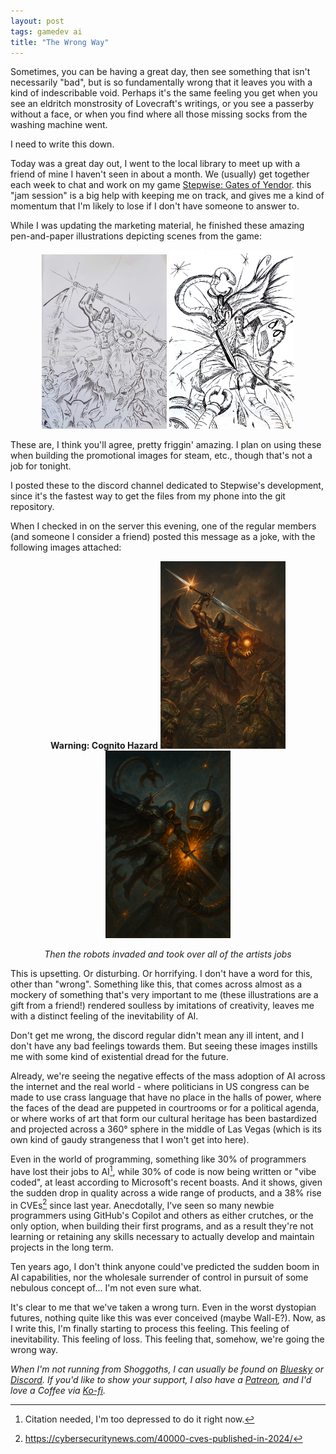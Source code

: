 ```yaml
---
layout: post
tags: gamedev ai
title: "The Wrong Way"
---
```


Sometimes, you can be having a great day, then see something that isn't necessarily "bad", but is so fundamentally wrong that it leaves you with a kind of indescribable void. Perhaps it's the same feeling you get when you see an eldritch monstrosity of Lovecraft's writings, or you see a passerby without a face, or when you find where all those missing socks from the washing machine went.

I need to write this down.

<!--more-->

Today was a great day out, I went to the local library to meet up with a friend of mine I haven't seen in about a month. We (usually) get together each week to chat and work on my game [Stepwise: Gates of Yendor](https://krgamestudios.com/stepwise). this "jam session" is a big help with keeping me on track, and gives me a kind of momentum that I'm likely to lose if I don't have someone to answer to.

While I was updating the marketing material, he finished these amazing pen-and-paper illustrations depicting scenes from the game:

<div style="text-align: center">
	<img src="/assets/2025-09-04/doomguy_photo.jpg" style="max-width: 200px">
	<img src="/assets/2025-09-04/canopener_photo.jpg" style="max-width: 200px">
</div>

These are, I think you'll agree, pretty friggin' amazing. I plan on using these when building the promotional images for steam, etc., though that's not a job for tonight.

I posted these to the discord channel dedicated to Stepwise's development, since it's the fastest way to get the files from my phone into the git repository.

When I checked in on the server this evening, one of the regular members (and someone I consider a friend) posted this message as a joke, with the following images attached:

<div class="spoiler" style="--cover: #ac9f67ff; text-align: center">
	<span class="hint"><strong>Warning: Cognito Hazard</strong></span>
	<img src="/assets/2025-09-04/doomguy_fake.png" style="max-width: 200px">
	<img src="/assets/2025-09-04/canopener_fake.png" style="max-width: 200px">
	<p><em>Then the robots invaded and took over all of the artists jobs</em></p>
</div>

This is upsetting. Or disturbing. Or horrifying. I don't have a word for this, other than "wrong". Something like this, that comes across almost as a mockery of something that's very important to me (these illustrations are a gift from a friend!) rendered soulless by imitations of creativity, leaves me with a distinct feeling of the inevitability of AI.

Don't get me wrong, the discord regular didn't mean any ill intent, and I don't have any bad feelings towards them. But seeing these images instills me with some kind of existential dread for the future.

Already, we're seeing the negative effects of the mass adoption of AI across the internet and the real world - where politicians in US congress can be made to use crass language that have no place in the halls of power, where the faces of the dead are puppeted in courtrooms or for a political agenda, or where works of art that form our cultural heritage has been bastardized and projected across a 360° sphere in the middle of Las Vegas (which is its own kind of gaudy strangeness that I won't get into here).

Even in the world of programming, something like 30% of programmers have lost their jobs to AI[^1], while 30% of code is now being written or "vibe coded", at least according to Microsoft's recent boasts. And it shows, given the sudden drop in quality across a wide range of products, and a 38% rise in CVEs[^2] since last year. Anecdotally, I've seen so many newbie programmers using GitHub's Copilot and others as either crutches, or the only option, when building their first programs, and as a result they're not learning or retaining any skills necessary to actually develop and maintain projects in the long term.

Ten years ago, I don't think anyone could've predicted the sudden boom in AI capabilities, nor the wholesale surrender of control in pursuit of some nebulous concept of... I'm not even sure what.

It's clear to me that we've taken a wrong turn. Even in the worst dystopian futures, nothing quite like this was ever conceived (maybe Wall-E?). Now, as I write this, I'm finally starting to process this feeling. This feeling of inevitability. This feeling of loss. This feeling that, somehow, we're going the wrong way.

*When I'm not running from Shoggoths, I can usually be found on [Bluesky](https://bsky.app/profile/krgamestudios.bsky.social) or [Discord](https://discord.gg/5KwPFdTBZp). If you'd like to show your support, I also have a [Patreon](https://www.patreon.com/c/krgamestudios), and I'd love a Coffee via [Ko-fi](https://ko-fi.com/krgamestudios).*

[^1]: Citation needed, I'm too depressed to do it right now.
[^2]: https://cybersecuritynews.com/40000-cves-published-in-2024/